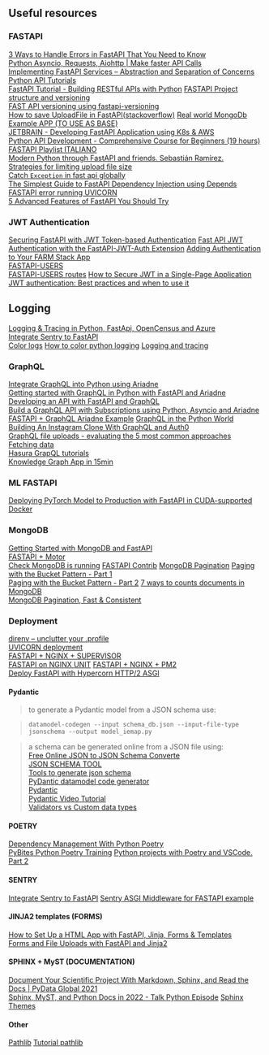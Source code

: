 ## Useful resources

### FASTAPI

[3 Ways to Handle Errors in FastAPI That You Need to Know](https://python.plainenglish.io/3-ways-to-handle-errors-in-fastapi-that-you-need-to-know-e1199e833039)  
[Python Asyncio, Requests, Aiohttp | Make faster API Calls](https://www.youtube.com/watch?v=nFn4_nA_yk8)  
[Implementing FastAPI Services – Abstraction and Separation of Concerns](https://camillovisini.com/article/abstracting-fastapi-services/)  
[Python API Tutorials](https://realpython.com/tutorials/api/)  
[FastAPI Tutorial - Building RESTful APIs with Python](https://www.youtube.com/watch?v=GN6ICac3OXY9)
[FASTAPI Project structure and versioning](https://christophergs.com/tutorials/ultimate-fastapi-tutorial-pt-8-project-structure-api-versioning/)  
[FAST API versioning using fastapi-versioning](https://medium.com/geoblinktech/fastapi-with-api-versioning-for-data-applications-2b178b0f843f)  
[How to save UploadFile in FastAPI(stackoverflow)](https://stackoverflow.com/questions/63580229/how-to-save-uploadfile-in-fastapi)
[Real world MongoDb Example APP (TO USE AS BASE)](https://github.com/markqiu/fastapi-mongodb-realworld-example-app)  
[JETBRAIN - Developing FastAPI Application using K8s & AWS](https://www.jetbrains.com/pycharm/guide/tutorials/fastapi-aws-kubernetes/introduction/)  
[Python API Development - Comprehensive Course for Beginners (19 hours)](https://www.youtube.com/watch?v=0sOvCWFmrtA)  
[FASTAPI Playlist ITALIANO](https://www.youtube.com/watch?v=17pKUjh5oj0&list=PLyaoAB2kb_ZFSo7IMOkWdZKJqvsj4dwV5)  
[Modern Python through FastAPI and friends. Sebastián Ramírez.](https://www.youtube.com/watch?v=37CcB2GBdlY)  
[Strategies for limiting upload file size](https://github.com/tiangolo/fastapi/issues/362)  
[Catch `Exception` in fast api globally](https://stackoverflow.com/questions/61596911/catch-exception-in-fast-api-globally)  
[The Simplest Guide to FastAPI Dependency Injection using Depends](https://progressivecoder.com/fastapi-dependency-injection-using-depends/)  
[FASTAPI error running UVICORN](https://stackoverflow.com/questions/60819376/fastapi-throws-an-error-error-loading-asgi-app-could-not-import-module-api)  
[5 Advanced Features of FastAPI You Should Try](https://levelup.gitconnected.com/5-advance-features-of-fastapi-you-should-try-7c0ac7eebb3e)

### JWT Authentication

[Securing FastAPI with JWT Token-based Authentication](https://testdriven.io/blog/fastapi-jwt-auth/)
[Fast API JWT Authentication with the FastAPI-JWT-Auth Extension](https://www.youtube.com/watch?v=1y4Nk4gH53Y)
[Adding Authentication to Your FARM Stack App](https://www.mongodb.com/developer/how-to/FARM-Stack-Authentication/)  
[FASTAPI-USERS](https://fastapi-users.github.io/fastapi-users/10.0/configuration/authentication/)  
[FASTAPI-USERS routes](https://github.com/fastapi-users/fastapi-users/tree/master/fastapi_users/router)
[How to Secure JWT in a Single-Page Application](https://javascript.plainenglish.io/how-to-secure-jwt-in-a-single-page-application-6a46e69fc393)  
[JWT authentication: Best practices and when to use it](https://blog.logrocket.com/jwt-authentication-best-practices/#store-jwts-securely)

## Logging

[Logging & Tracing in Python, FastApi, OpenCensus and Azure](https://dev.to/tomas223/logging-tracing-in-python-fastapi-with-opencensus-a-azure-2jcm)  
[Integrate Sentry to FastAPI](https://philstories.medium.com/integrate-sentry-to-fastapi-7250603c070f)  
[Color logs](https://pypi.org/project/colorlog/)
[How to color python logging](https://betterstack.com/community/questions/how-to-color-python-logging-output/)
[Logging and tracing](https://dev.to/tomas223/logging-tracing-in-python-fastapi-with-opencensus-a-azure-2jcm)

### GraphQL

[Integrate GraphQL into Python using Ariadne](https://blog.logrocket.com/integrate-graphql-python-using-ariadne/)  
[Getting started with GraphQL in Python with FastAPI and Ariadne](https://www.obytes.com/blog/getting-started-with-graphql-in-python-with-fastapi-and-ariadne)  
[Developing an API with FastAPI and GraphQL](https://testdriven.io/blog/fastapi-graphql/)  
[Build a GraphQL API with Subscriptions using Python, Asyncio and Ariadne](https://www.twilio.com/blog/graphql-api-subscriptions-python-asyncio-ariadne)  
[FASTAPI + GraphQL Ariadne Example](https://github.com/obytes/FastQL)
[GraphQL in the Python World](https://www.youtube.com/watch?v=p7VujaALaGQ)  
[Building An Instagram Clone With GraphQL and Auth0](https://auth0.com/blog/building-an-instagram-clone-with-graphql-and-auth0/)  
[GraphQL file uploads - evaluating the 5 most common approaches](https://wundergraph.com/blog/graphql_file_uploads_evaluating_the_5_most_common_approaches)  
[Fetching data](https://hasura.io/learn/graphql/vue/intro-to-graphql/2-fetching-data-queries/)  
[Hasura GrapQL tutorials](https://hasura.io/learn/)  
[Knowledge Graph App in 15min](https://levelup.gitconnected.com/knowledge-graph-app-in-15min-c76b94bb53b3)

### ML FASTAPI

[Deploying PyTorch Model to Production with FastAPI in CUDA-supported Docker](https://medium.com/@mingc.me/deploying-pytorch-model-to-production-with-fastapi-in-cuda-supported-docker-c161cca68bb8)

### MongoDB

[Getting Started with MongoDB and FastAPI](https://www.mongodb.com/developer/quickstart/python-quickstart-fastapi/)  
[FASTAPI + Motor](https://testdriven.io/blog/fastapi-mongo/)  
[Check MongoDB is running](https://kb.objectrocket.com/mongo-db/check-if-a-mongodb-server-is-running-using-the-pymongo-python-driver-643)
[FASTAPI Contrib](https://fastapi-contrib.readthedocs.io/en/latest/)
[MongoDB Pagination](https://medium.com/swlh/mongodb-pagination-fast-consistent-ece2a97070f3)
[Paging with the Bucket Pattern - Part 1](https://www.mongodb.com/blog/post/paging-with-the-bucket-pattern--part-1)  
[Paging with the Bucket Pattern - Part 2](https://www.mongodb.com/blog/post/paging-with-the-bucket-pattern--part-2)
[7 ways to counts documents in MongoDB](https://database.guide/7-ways-to-count-documents-in-mongodb/)  
[MongoDB Pagination, Fast & Consistent](https://medium.com/swlh/mongodb-pagination-fast-consistent-ece2a97070f3)

### Deployment

[direnv – unclutter your .profile](https://direnv.net/)  
[UVICORN deployment](https://www.uvicorn.org/deployment/)  
[FASTAPI + NGINX + SUPERVISOR](https://medium.com/@travisluong/how-to-deploy-fastapi-with-nginx-and-supervisor-41f70f7fd943)  
[FASTAPI on NGINX UNIT](https://levelup.gitconnected.com/deploying-an-asynchronous-fastapi-on-nginx-unit-b038288bec5)
[FASTAPI + NGINX + PM2](https://www.travisluong.com/how-to-deploy-fastapi-with-nginx-and-pm2/)  
[Deploy FastAPI with Hypercorn HTTP/2 ASGI](https://levelup.gitconnected.com/deploy-fastapi-with-hypercorn-http-2-asgi-8cfc304e9e7a)

#### Pydantic

> to generate a Pydantic model from a JSON schema use:

> `datamodel-codegen --input schema_db.json --input-file-type jsonschema --output model_iemap.py`

> a schema can be generated online from a JSON file using:  
> [Free Online JSON to JSON Schema Converte](https://www.liquid-technologies.com/online-json-to-schema-converter)  
> [JSON SCHEMA TOOL](https://www.jsonschema.net/home)  
> [Tools to generate json schema](https://stackoverflow.com/questions/7341537/tool-to-generate-json-schema-from-json-data)  
>  [PyDantic datamodel code generator](https://pydantic-docs.helpmanual.io/datamodel_code_generator/)  
> [Pydantic](https://pydantic.org/)  
> [Pydantic Video Tutorial](https://youtu.be/Vj-iU-8_xLs)  
> [Validators vs Custom data types](https://towardsdev.com/pydantic-validators-v-s-custom-data-type-2c65c6402829)

#### POETRY

[Dependency Management With Python Poetry](https://realpython.com/dependency-management-python-poetry/#add-poetry-to-an-existing-project)  
[PyBites Python Poetry Training](https://www.youtube.com/watch?v=G-OAVLBFxbw)
[Python projects with Poetry and VSCode. Part 2](https://www.pythoncheatsheet.org/blog/python-projects-with-poetry-and-vscode-part-2/)

#### SENTRY

[Integrate Sentry to FastAPI](https://philstories.medium.com/integrate-sentry-to-fastapi-7250603c070f)
[Sentry ASGI Middleware for FASTAPI example](https://coveralls.io/builds/37501559/source?filename=app%2Fmain.py#L58)

#### JINJA2 templates (FORMS)

[How to Set Up a HTML App with FastAPI, Jinja, Forms & Templates](https://eugeneyan.com/writing/how-to-set-up-html-app-with-fastapi-jinja-forms-templates/)  
[Forms and File Uploads with FastAPI and Jinja2](https://www.youtube.com/watch?v=L4WBFRQB7Lk)

#### SPHINX + MyST (DOCUMENTATION)

[Document Your Scientific Project With Markdown, Sphinx, and Read the Docs | PyData Global 2021](https://www.youtube.com/watch?v=qRSb299awB0)  
[Sphinx, MyST, and Python Docs in 2022 - Talk Python Episode](https://www.youtube.com/watch?v=_Lv_8QWwL8g)
[Sphinx Themes](https://sphinx-themes.org/)

#### Other

[Pathlib](https://realpython.com/python-pathlib/)
[Tutorial pathlib](https://zetcode.com/python/pathlib/)
